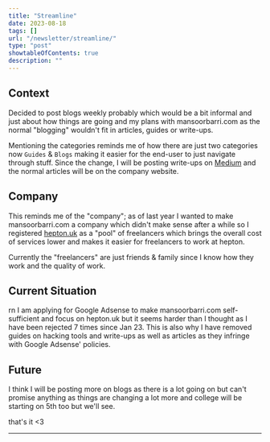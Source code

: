 ```yaml
---
title: "Streamline"
date: 2023-08-18
tags: []
url: "/newsletter/streamline/"
type: "post"
showtableOfContents: true
description: ""
---
```


## Context
Decided to post blogs weekly probably which would be a bit informal and just about how things are going and my plans with mansoorbarri.com as the normal "blogging" wouldn't fit in articles, guides or write-ups. 

Mentioning the categories reminds me of how there are just two categories now `Guides` & `Blogs` making it easier for the end-user to just navigate through stuff. Since the change, I will be posting write-ups on [Medium](https://medium.com/@mansoorbarri) and the normal articles will be on the company website. 

## Company
This reminds me of the "company"; as of last year I wanted to make mansoorbarri.com a company which didn't make sense after a while so I registered [hepton.uk](https://hepton.uk) as a "pool" of freelancers which brings the overall cost of services lower and makes it easier for freelancers to work at hepton. 

Currently the "freelancers" are just friends & family since I know how they work and the quality of work. 

## Current Situation 
rn I am applying for Google Adsense to make mansoorbarri.com self-sufficient and focus on hepton.uk but it seems harder than I thought as I have been rejected 7 times since Jan 23. This is also why I have removed guides on hacking tools and write-ups as well as articles as they infringe with Google Adsense' policies. 

## Future 
I think I will be posting more on blogs as there is a lot going on but can't promise anything as things are changing a lot more and college will be starting on 5th too but we'll see.

that's it <3

---

  